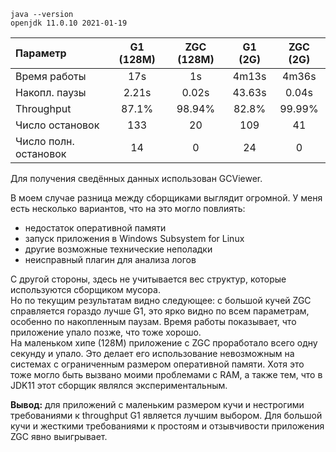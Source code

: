 ```
java --version
openjdk 11.0.10 2021-01-19
```

| Параметр              | G1 (128M) | ZGC (128M)    | G1 (2G)   | ZGC (2G)  |
| :---                  |    :----: |    :----:     | :----:    | :----:    |
| Время работы          | 17s       | 1s            | 4m13s     | 4m36s     |
| Накопл. паузы         | 2.21s     | 0.02s         | 43.63s    | 0.04s     |
| Throughput            | 87.1%     | 98.94%        | 82.8%     | 99.99%    |
| Число остановок       | 133       | 20            | 109       | 41        |
| Число полн. остановок | 14        | 0             | 24        | 0         |

Для получения сведённых данных использован GCViewer.

В моем случае разница между сборщиками выглядит огромной. 
У меня есть несколько вариантов, что на это могло повлиять:
- недостаток оперативной памяти
- запуск приложения в Windows Subsystem for Linux
- другие возможные технические неполадки
- неисправный плагин для анализа логов

С другой стороны, здесь не учитывается вес структур, которые
используются сборщиком мусора.  
Но по текущим результатам видно следующее: с большой кучей ZGC справляется гораздо лучше G1, это ярко видно по всем параметрам, особенно по накопленным паузам. Время работы показывает, что приложение упало позже, что тоже хорошо.  
На маленьком хипе (128М) приложение с ZGC проработало всего одну секунду и упало. Это делает его использование невозможным на системах с ограниченным размером оперативной памяти. Хотя это тоже могло быть вызвано моими проблемами с RAM, а также тем, что в JDK11 этот сборщик являлся экспериментальным.

**Вывод:** для приложений с маленьким размером кучи и нестрогими требованиями к throughput G1 является лучшим выбором. Для большой кучи и жесткими требованиями к простоям и отзывчивости приложения ZGC явно выигрывает.